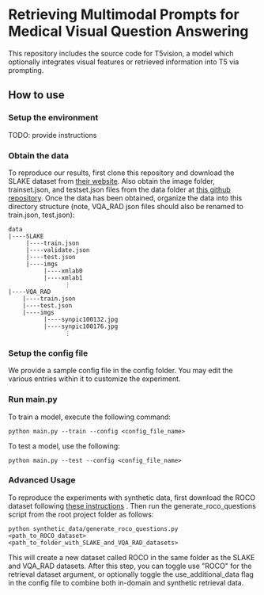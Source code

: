 # Retrieving Multimodal Prompts for Medical Visual Question Answering

This repository includes the source code for T5vision, a model which optionally integrates visual features or retrieved information into T5 via prompting.

## How to use
### Setup the environment
TODO: provide instructions
### Obtain the data
To reproduce our results, first clone this repository and download the SLAKE dataset from [their website](https://www.med-vqa.com/slake/). Also obtain the image folder, trainset.json, and testset.json files from the data folder at [this github repository](https://github.com/Awenbocc/med-vqa). Once the data has been obtained, organize the data into this directory structure (note, VQA_RAD json files should also be renamed to train.json, test.json):

```
data
|----SLAKE
     |----train.json
     |----validate.json
     |----test.json
     |----imgs
          |----xmlab0
          |----xmlab1
                ⋮
|----VQA_RAD
    |----train.json
    |----test.json
    |----imgs
          |----synpic100132.jpg
          |----synpic100176.jpg
                ⋮
```
### Setup the config file
We provide a sample config file in the config folder. You may edit the various entries within it to customize the experiment.

### Run main.py
To train a model, execute the following command:
```
python main.py --train --config <config_file_name>
```
To test a model, use the following:
```
python main.py --test --config <config_file_name>
```

### Advanced Usage
To reproduce the experiments with synthetic data, first download the ROCO dataset following [these instructions](https://github.com/razorx89/roco-dataset) . Then run the generate_roco_questions script from the root project folder as follows:
```
python synthetic_data/generate_roco_questions.py <path_to_ROCO_dataset> <path_to_folder_with_SLAKE_and_VQA_RAD_datasets>
```
This will create a new dataset called ROCO in the same folder as the SLAKE and VQA_RAD datasets. After this step, you can toggle use "ROCO" for the retrieval dataset argument, or optionally toggle the use_additional_data flag in the config file to combine both in-domain and synthetic retrieval data.




